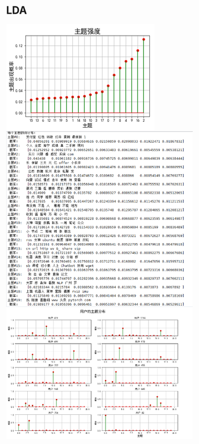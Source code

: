 # LDA
![image](https://github.com/caijunyu/LDA/blob/master/picture/%E4%B8%BB%E9%A2%98%E7%9A%84%E5%BC%BA%E5%BA%A6.png)
![image](https://github.com/caijunyu/LDA/blob/master/picture/%E6%AF%8F%E4%B8%AA%E4%B8%BB%E9%A2%98%E7%9A%84%E8%AF%8D%E5%88%86%E5%B8%83.png)
![image](https://github.com/caijunyu/LDA/blob/master/picture/%E7%94%A8%E6%88%B7%E7%9A%84%E4%B8%BB%E9%A2%98%E5%88%86%E5%B8%83.png)

